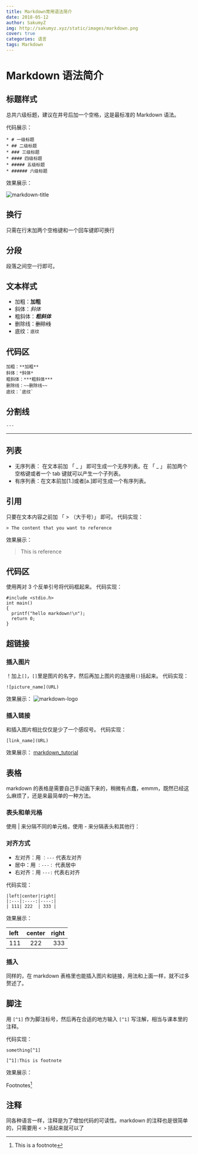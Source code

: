```yaml
---
title: Markdown常用语法简介
date: 2018-05-12
author: SakumyZ
img: http://sakumyz.xyz/static/images/markdown.png
cover: true
categories: 语言
tags: Markdown
---
```


# Markdown 语法简介

## 标题样式

总共六级标题，建议在井号后加一个空格，这是最标准的 Markdown 语法。

代码展示：

```
* # 一级标题
* ## 二级标题
* ### 三级标题
* #### 四级标题
* ##### 五级标题
* ###### 六级标题
```

效果展示：

![markdown-title](http://sakumyz.xyz/static/images/markdown-title.png)

## 换行

只需在行末加两个空格键和一个回车键即可换行

## 分段

段落之间空一行即可。

## 文本样式

- 加粗：**加粗**
- 斜体：_斜体_
- 粗斜体：**_粗斜体_**
- 删除线：~~删除线~~
- 底纹：`底纹`

## 代码区

```
加粗：**加粗**
斜体：*斜体*
粗斜体：***粗斜体***
删除线：~~删除线~~
底纹：`底纹`
```

## 分割线

```markdwon
---
```

---

## 列表

- 无序列表： 在文本前加 「 _ 」 即可生成一个无序列表。在 「 _ 」 前加两个空格键或者一个 tab 键就可以产生一个子列表。
- 有序列表：在文本前加[1.]或者[a.]即可生成一个有序列表。

## 引用

只要在文本内容之前加 「 > （大于号）」 即可。
代码实现：

```
> The content that you want to reference
```

效果展示：

> This is reference

## 代码区

使用两对 3 个反单引号将代码框起来。
代码实现：

```
#include <stdio.h>
int main()
{
  printf("hello markdown!\n");
  return 0;
}
```

## 超链接

### 插入图片

！加上`[]`，`[]`里是图片的名字，然后再加上图片的连接用`()`括起来。
代码实现：

```
![picture_name](URL)
```

效果展示：
![markdown-logo](https://ss0.bdstatic.com/94oJfD_bAAcT8t7mm9GUKT-xh_/timg?image&quality=100&size=b4000_4000&sec=1526104893&di=378f9801cc74e848765e8acd62195065&src=http://note.youdao.com/iyoudao/wp-content/uploads/2016/09/8881.jpg)

### 插入链接

和插入图片相比仅仅是少了一个感叹号。
代码实现：

```
[link_name](URL)
```

效果展示：
[markdown_tutorial](http://www.markdown.cn/)

## 表格

markdown 的表格是需要自己手动画下来的，稍微有点蠢，emmm，既然已经这么麻烦了，还是来最简单的一种方法。

### 表头和单元格

使用 | 来分隔不同的单元格，使用 - 来分隔表头和其他行：

### 对齐方式

- 左对齐：用 `：---` 代表左对齐
- 居中：用 `：---：` 代表居中
- 右对齐：用 `---:` 代表右对齐

代码实现：

```
|left|center|right|
|:---|:----:|----:|
| 111| 222  | 333 |
```

效果展示：

| left | center | right |
| :--- | :----: | ----: |
| 111  |  222   |   333 |

### 插入

同样的，在 markdown 表格里也能插入图片和链接，用法和上面一样，就不过多赘述了。

## 脚注

用 `[^1]` 作为脚注标号，然后再在合适的地方输入 `[^1]` 写注解，相当与课本里的注释。

代码实现：

```
something[^1]

[^1]:This is footnote
```

效果展示：

Footnotes[^1]

[^1]: This is a footnote

## 注释

同各种语言一样，注释是为了增加代码的可读性。markdown 的注释也是很简单的，只需要用 `< >` 括起来就可以了
